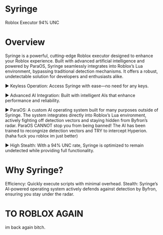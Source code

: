 # Syringe

Roblox Executor 94% UNC

# Overview

Syringe is a powerful, cutting-edge Roblox executor designed to enhance your Roblox experience. Built with advanced artificial intelligence and powered by ParaOS, Syringe seamlessly integrates into Roblox’s Lua environment, bypassing traditional detection mechanisms. It offers a robust, undetectable solution for developers and enthusiasts alike.

► Keyless Operation: Access Syringe with ease—no need for any keys.

► Advanced AI Integration: Built with intelligent AIs that enhance performance and reliability.

► ParaOS: A custom AI operating system built for many purposes outside of Syringe. The system integrates directly into Roblox’s Lua environment, actively fighting off detection vectors and staying hidden from Byfron’s radar. ParaOS CANNOT stop you from being banned! The AI has been trained to recongnize detection vectors and TRY to intercept Hyperion. (haha fuck you roblox im just better)

► High Stealth: With a 94% UNC rate, Syringe is optimized to remain undetected while providing full functionality.

# Why Syringe?
Efficiency: Quickly execute scripts with minimal overhead.
Stealth: Syringe’s AI-powered operating system actively defends against detection by Byfron, ensuring you stay under the radar.

# TO ROBLOX AGAIN

im back again bitch.
